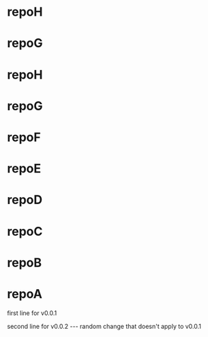 # repoH
# repoG
# repoH
# repoG
# repoF
# repoE
# repoD
# repoC
# repoB
# repoA

first line for v0.0.1

second line for v0.0.2 --- random change that doesn't apply to v0.0.1
